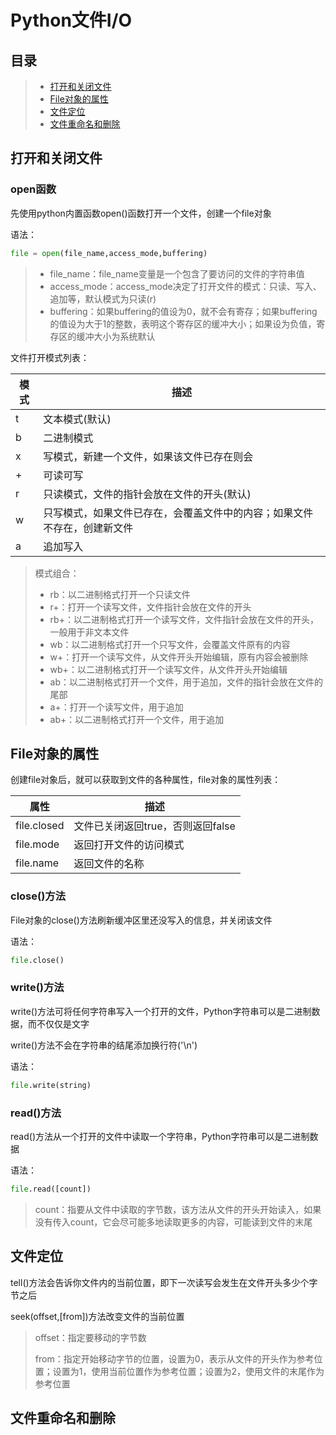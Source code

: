 # Python文件I/O

## 目录

> * [打开和关闭文件](#chapter1)
> * [File对象的属性](#chapter2)
> * [文件定位](#chapter3)
> * [文件重命名和删除](#chapter4)

## 打开和关闭文件 <a id="chapter1"></a>

### open函数

先使用python内置函数open()函数打开一个文件，创建一个file对象

语法：

```python
file = open(file_name,access_mode,buffering)
```

> - file_name：file_name变量是一个包含了要访问的文件的字符串值
> - access_mode：access_mode决定了打开文件的模式：只读、写入、追加等，默认模式为只读(r)
> - buffering：如果buffering的值设为0，就不会有寄存；如果buffering的值设为大于1的整数，表明这个寄存区的缓冲大小；如果设为负值，寄存区的缓冲大小为系统默认

文件打开模式列表：

| 模式 | 描述                                                         |
| ---- | ------------------------------------------------------------ |
| t    | 文本模式(默认)                                               |
| b    | 二进制模式                                                   |
| x    | 写模式，新建一个文件，如果该文件已存在则会                   |
| +    | 可读可写                                                     |
| r    | 只读模式，文件的指针会放在文件的开头(默认)                   |
| w    | 只写模式，如果文件已存在，会覆盖文件中的内容；如果文件不存在，创建新文件 |
| a    | 追加写入                                                     |

> 模式组合：
>
> - rb：以二进制格式打开一个只读文件
> - r+：打开一个读写文件，文件指针会放在文件的开头
> - rb+：以二进制格式打开一个读写文件，文件指针会放在文件的开头，一般用于非文本文件
> - wb：以二进制格式打开一个只写文件，会覆盖文件原有的内容
> - w+：打开一个读写文件，从文件开头开始编辑，原有内容会被删除
> - wb+：以二进制格式打开一个读写文件，从文件开头开始编辑
> - ab：以二进制格式打开一个文件，用于追加，文件的指针会放在文件的尾部
> - a+：打开一个读写文件，用于追加
> - ab+：以二进制格式打开一个文件，用于追加

## File对象的属性 <a id = "chapter2"></a>

创建file对象后，就可以获取到文件的各种属性，file对象的属性列表：

| 属性        | 描述                              |
| ----------- | --------------------------------- |
| file.closed | 文件已关闭返回true，否则返回false |
| file.mode   | 返回打开文件的访问模式            |
| file.name   | 返回文件的名称                    |

### close()方法

File对象的close()方法刷新缓冲区里还没写入的信息，并关闭该文件

语法：

```python
file.close()
```

### write()方法

write()方法可将任何字符串写入一个打开的文件，Python字符串可以是二进制数据，而不仅仅是文字

write()方法不会在字符串的结尾添加换行符('\n')

语法：

```python
file.write(string)
```

### read()方法

read()方法从一个打开的文件中读取一个字符串，Python字符串可以是二进制数据

语法：

```python
file.read([count])
```

> count：指要从文件中读取的字节数，该方法从文件的开头开始读入，如果没有传入count，它会尽可能多地读取更多的内容，可能读到文件的末尾

## 文件定位 <a id="chapter3"></a>

tell()方法会告诉你文件内的当前位置，即下一次读写会发生在文件开头多少个字节之后

seek(offset,[from])方法改变文件的当前位置

> offset：指定要移动的字节数
>
> from：指定开始移动字节的位置，设置为0，表示从文件的开头作为参考位置；设置为1，使用当前位置作为参考位置；设置为2，使用文件的末尾作为参考位置

## 文件重命名和删除<a id="chapter4"></a>

